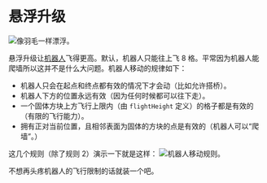 # 悬浮升级

![像羽毛一样漂浮。](oredict:opencomputers:hoverUpgrade1)

悬浮升级让[机器人](../block/robot.md)飞得更高。默认，机器人只能往上飞 8 格。平常因为机器人能爬墙所以这并不是什么大问题。机器人移动的规律如下：  
- 机器人只会在起点和终点都有效的情况下才会动（比如允许搭桥）。
- 机器人下方的位置永远有效（因为任何时候都可以往下走）。
- 一个固体方块上方飞行上限内（由 `flightHeight` 定义）的格子都是有效的（有限的飞行能力）。
- 拥有正对当前位置，且相邻表面为固体的方块的点是有效的（机器人可以“爬墙”。）

这几个规则（除了规则 2）演示一下就是这样：
![机器人移动规则。](opencomputers:doc/img/robotMovement.png)

不想再头疼机器人的飞行限制的话就装一个吧。
